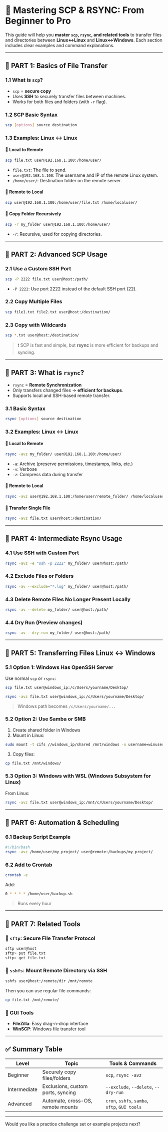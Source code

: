 # 🧠 Mastering SCP & RSYNC: From Beginner to Pro

This guide will help you **master `scp`, `rsync`, and related tools** to transfer files and directories between **Linux↔Linux** and **Linux↔Windows**. Each section includes clear examples and command explanations.

---

## 📘 PART 1: Basics of File Transfer

### 1.1 What is `scp`?

* `scp` = **secure copy**
* Uses **SSH** to securely transfer files between machines.
* Works for both files and folders (with `-r` flag).

### 1.2 SCP Basic Syntax

```bash
scp [options] source destination
```

### 1.3 Examples: Linux ↔ Linux

#### 🔹 Local to Remote

```bash
scp file.txt user@192.168.1.100:/home/user/
```

* `file.txt`: The file to send.
* `user@192.168.1.100`: The username and IP of the remote Linux system.
* `/home/user/`: Destination folder on the remote server.

#### 🔹 Remote to Local

```bash
scp user@192.168.1.100:/home/user/file.txt /home/localuser/
```

#### 🔹 Copy Folder Recursively

```bash
scp -r my_folder user@192.168.1.100:/home/user/
```

* `-r`: Recursive, used for copying directories.

---

## 📘 PART 2: Advanced SCP Usage

### 2.1 Use a Custom SSH Port

```bash
scp -P 2222 file.txt user@host:/path/
```

* `-P 2222`: Use port 2222 instead of the default SSH port (22).

### 2.2 Copy Multiple Files

```bash
scp file1.txt file2.txt user@host:/destination/
```

### 2.3 Copy with Wildcards

```bash
scp *.txt user@host:/destination/
```

> ❗ SCP is fast and simple, but **rsync** is more efficient for backups and syncing.

---

## 📗 PART 3: What is `rsync`?

* `rsync` = **Remote Synchronization**
* Only transfers changed files → **efficient for backups**.
* Supports local and SSH-based remote transfer.

### 3.1 Basic Syntax

```bash
rsync [options] source destination
```

### 3.2 Examples: Linux ↔ Linux

#### 🔹 Local to Remote

```bash
rsync -avz my_folder/ user@192.168.1.100:/home/user/
```

* `-a`: Archive (preserve permissions, timestamps, links, etc.)
* `-v`: Verbose
* `-z`: Compress data during transfer

#### 🔹 Remote to Local

```bash
rsync -avz user@192.168.1.100:/home/user/remote_folder/ /home/localuser/
```

#### 🔹 Transfer Single File

```bash
rsync -avz file.txt user@host:/destination/
```

---

## 📙 PART 4: Intermediate Rsync Usage

### 4.1 Use SSH with Custom Port

```bash
rsync -avz -e "ssh -p 2222" my_folder/ user@host:/path/
```

### 4.2 Exclude Files or Folders

```bash
rsync -av --exclude="*.log" my_folder/ user@host:/path/
```

### 4.3 Delete Remote Files No Longer Present Locally

```bash
rsync -av --delete my_folder/ user@host:/path/
```

### 4.4 Dry Run (Preview changes)

```bash
rsync -av --dry-run my_folder/ user@host:/path/
```

---

## 📘 PART 5: Transferring Files Linux ↔ Windows

### 5.1 Option 1: Windows Has OpenSSH Server

Use normal `scp` or `rsync`:

```bash
scp file.txt user@windows_ip:/c/Users/yourname/Desktop/
```

```bash
rsync -avz file.txt user@windows_ip:/c/Users/yourname/Desktop/
```

> Windows path becomes `/c/Users/yourname/...`

### 5.2 Option 2: Use Samba or SMB

1. Create shared folder in Windows
2. Mount in Linux:

```bash
sudo mount -t cifs //windows_ip/shared /mnt/windows -o username=winuser
```

3. Copy files:

```bash
cp file.txt /mnt/windows/
```

### 5.3 Option 3: Windows with WSL (Windows Subsystem for Linux)

From Linux:

```bash
rsync -avz file.txt user@windows_ip:/mnt/c/Users/yourname/Desktop/
```

---

## 📗 PART 6: Automation & Scheduling

### 6.1 Backup Script Example

```bash
#!/bin/bash
rsync -avz /home/user/my_project/ user@remote:/backups/my_project/
```

### 6.2 Add to Crontab

```bash
crontab -e
```

Add:

```bash
0 * * * * /home/user/backup.sh
```

> Runs every hour

---

## 📙 PART 7: Related Tools

### 🔸 `sftp`: Secure File Transfer Protocol

```bash
sftp user@host
sftp> put file.txt
sftp> get file.txt
```

### 🔸 `sshfs`: Mount Remote Directory via SSH

```bash
sshfs user@host:/remote/dir /mnt/remote
```

Then you can use regular file commands:

```bash
cp file.txt /mnt/remote/
```

### 🔸 GUI Tools

* **FileZilla**: Easy drag-n-drop interface
* **WinSCP**: Windows file transfer tool

---

## ✅ Summary Table

| Level        | Topic                             | Tools & Commands                              |
| ------------ | --------------------------------- | --------------------------------------------- |
| Beginner     | Securely copy files/folders       | `scp`, `rsync -avz`                           |
| Intermediate | Exclusions, custom ports, syncing | `--exclude`, `--delete`, `--dry-run`          |
| Advanced     | Automate, cross-OS, remote mounts | `cron`, `sshfs`, `samba`, `sftp`, `GUI tools` |

---

Would you like a practice challenge set or example projects next?
